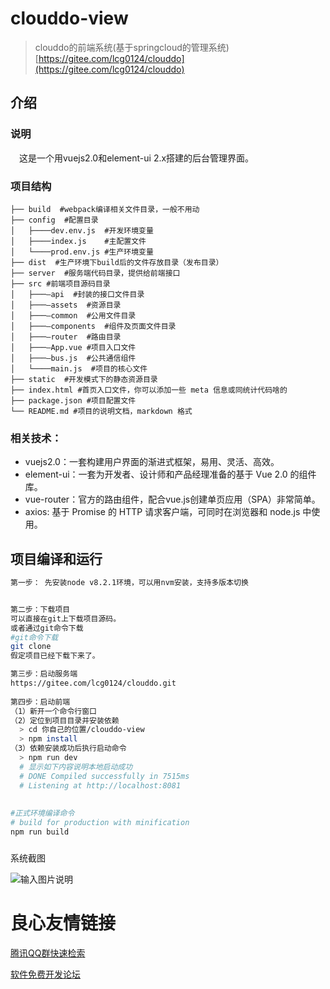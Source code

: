 # clouddo-view
> clouddo的前端系统(基于springcloud的管理系统) [https://gitee.com/lcg0124/clouddo](https://gitee.com/lcg0124/clouddo)

## 介绍


### 说明

　这是一个用vuejs2.0和element-ui 2.x搭建的后台管理界面。
 
    
### 项目结构
```
├── build  #webpack编译相关文件目录，一般不用动 
├── config  #配置目录
│   ├────dev.env.js  #开发环境变量
│   ├────index.js    #主配置文件
│   └────prod.env.js #生产环境变量
├── dist  #生产环境下build后的文件存放目录（发布目录）
├── server  #服务端代码目录，提供给前端接口
├── src #前端项目源码目录
│   ├───—api  #封装的接口文件目录
│   ├───—assets  #资源目录
│   ├───—common  #公用文件目录
│   ├───—components  #组件及页面文件目录
│   ├───—router  #路由目录
│   ├───—App.vue #项目入口文件
│   ├───—bus.js  #公共通信组件
│   └────main.js  #项目的核心文件
├── static  #开发模式下的静态资源目录
├── index.html #首页入口文件，你可以添加一些 meta 信息或同统计代码啥的
├── package.json #项目配置文件
└── README.md #项目的说明文档，markdown 格式
```

### 相关技术：

* vuejs2.0：一套构建用户界面的渐进式框架，易用、灵活、高效。
* element-ui：一套为开发者、设计师和产品经理准备的基于 Vue 2.0 的组件库。
* vue-router：官方的路由组件，配合vue.js创建单页应用（SPA）非常简单。
* axios: 基于 Promise 的 HTTP 请求客户端，可同时在浏览器和 node.js 中使用。

## 项目编译和运行

``` bash
第一步： 先安装node v8.2.1环境，可以用nvm安装，支持多版本切换


第二步：下载项目
可以直接在git上下载项目源码。
或者通过git命令下载
#git命令下载
git clone 
假定项目已经下载下来了。

第三步：启动服务端
https://gitee.com/lcg0124/clouddo.git
  
第四步：启动前端
（1）新开一个命令行窗口
（2）定位到项目目录并安装依赖
  > cd 你自己的位置/clouddo-view
  > npm install
（3）依赖安装成功后执行启动命令
  > npm run dev
  # 显示如下内容说明本地启动成功
  # DONE Compiled successfully in 7515ms
  # Listening at http://localhost:8081
   
   
#正式环境编译命令
# build for production with minification
npm run build
```

### 
系统截图


![输入图片说明](https://gitee.com/uploads/images/2018/0525/155648_1ce5d9b0_1204498.png "屏幕截图.png")



 # 良心友情链接

[腾讯QQ群快速检索](http://u.720life.cn/s/8cf73f7c)

[软件免费开发论坛](http://u.720life.cn/s/bbb01dc0)
